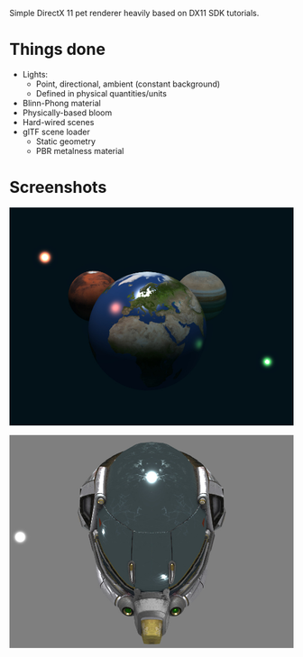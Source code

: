 Simple DirectX 11 pet renderer heavily based on DX11 SDK tutorials.

# Things done

 - Lights:
   - Point, directional, ambient (constant background)
   - Defined in physical quantities/units
 - Blinn-Phong material
 - Physically-based bloom
 - Hard-wired scenes
 - glTF scene loader
   - Static geometry
   - PBR metalness material

# Screenshots

![Screenshot 3](/Doc/screenshot3-specular.jpg)

![Screenshot PBR Metalness](/Doc/screenshot4-metalness.jpg)
